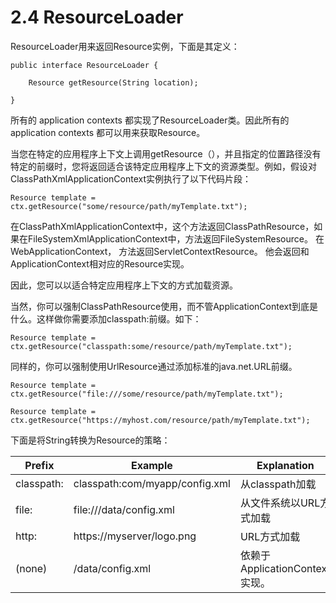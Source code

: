 # 2.4 ResourceLoader

ResourceLoader用来返回Resource实例，下面是其定义：

~~~
public interface ResourceLoader {

    Resource getResource(String location);

}
~~~

所有的 application contexts 都实现了ResourceLoader类。因此所有的application contexts 都可以用来获取Resource。

当您在特定的应用程序上下文上调用getResource（），并且指定的位置路径没有特定的前缀时，您将返回适合该特定应用程序上下文的资源类型。例如，假设对ClassPathXmlApplicationContext实例执行了以下代码片段：

~~~
Resource template = ctx.getResource("some/resource/path/myTemplate.txt");
~~~

在ClassPathXmlApplicationContext中，这个方法返回ClassPathResource，如果在FileSystemXmlApplicationContext中，方法返回FileSystemResource。 在WebApplicationContext， 方法返回ServletContextResource。 他会返回和ApplicationContext相对应的Resource实现。

因此，您可以以适合特定应用程序上下文的方式加载资源。

当然，你可以强制ClassPathResource使用，而不管ApplicationContext到底是什么。这样做你需要添加classpath:前缀。如下：

~~~
Resource template = ctx.getResource("classpath:some/resource/path/myTemplate.txt");
~~~

同样的，你可以强制使用UrlResource通过添加标准的java.net.URL前缀。
~~~
Resource template = ctx.getResource("file:///some/resource/path/myTemplate.txt");

Resource template = ctx.getResource("https://myhost.com/resource/path/myTemplate.txt");
~~~

下面是将String转换为Resource的策略：

Prefix|Example|Explanation
-|-|-
classpath:|classpath:com/myapp/config.xml|从classpath加载
file:|file:///data/config.xml|从文件系统以URL方式加载
http:|https://myserver/logo.png|URL方式加载
(none)|/data/config.xml|依赖于ApplicationContext实现。

